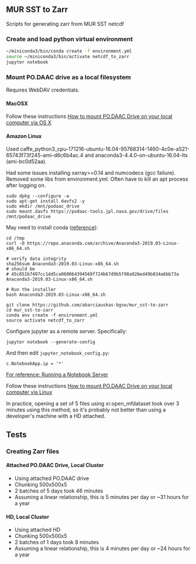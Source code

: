 ## MUR SST to Zarr

Scripts for generating zarr from MUR SST netcdf 


### Create and load python virtual environment

```bash
~/miniconda3/bin/conda create -f environment.yml
source ~/miniconda3/bin/activate netcdf_to_zarr
jupyter notebook
```

### Mount PO.DAAC drive as a local filesystem

Requires WebDAV credentials.

#### MacOSX

Follow these instructions [How to mount PO.DAAC Drive on your local computer via OS X](https://podaac.jpl.nasa.gov/forum/viewtopic.php?f=75&t=1020)

#### Amazon Linux

Used caffe_python3_cpu-171216-ubuntu-16.04-95768314-1460-4c0e-a521-65743f73f245-ami-d6c6b4ac.4 and anaconda3-4.4.0-on-ubuntu-16.04-lts (ami-bc0d52aa).

Had some issues installing xarray>=0.14 and numcodecs (gcc failure). Removed some libs from environment.yml. Often have to kill an apt process after logging on.

```
sudo dpkg --configure -a
sudo apt-get install davfs2 -y
sudo mkdir /mnt/podaac_drive
sudo mount.davfs https://podaac-tools.jpl.nasa.gov/drive/files /mnt/podaac_drive
```

May need to install conda ([reference](https://www.digitalocean.com/community/tutorials/how-to-install-anaconda-on-ubuntu-18-04-quickstart)):
```
cd /tmp
curl -O https://repo.anaconda.com/archive/Anaconda3-2019.03-Linux-x86_64.sh

# verify data integrity
sha256sum Anaconda3-2019.03-Linux-x86_64.sh
# should be
# 45c851b7497cc14d5ca060064394569f724b67d9b5f98a926ed49b834a6bb73a  Anaconda3-2019.03-Linux-x86_64.sh

# Run the installer
bash Anaconda3-2019.03-Linux-x86_64.sh 
```

```
git clone https://github.com/abarciauskas-bgse/mur_sst-to-zarr
cd mur_sst-to-zarr
conda env create -f environment.yml
source activate netcdf_to_zarr
```

Configure jupyter as a remote server. Specifically:

```
jupyter notebook --generate-config
```

And then edit `jupyter_notebook_config.py`:

```
c.NotebookApp.ip = '*'
```

[For reference: Running a Notebook Server](https://jupyter-notebook.readthedocs.io/en/stable/public_server.html)

Follow these instructions [How to mount PO.DAAC Drive on your local computer via Linux](https://podaac.jpl.nasa.gov/forum/viewtopic.php?f=75&t=1026)

In practice, opening a set of 5 files using xr.open_mfdataset took over 3 minutes using this method, so it's probably not better than using a developer's machine with a HD attached.

## Tests

### Creating Zarr files

#### Attached PO.DAAC Drive, Local Cluster

* Using attached PO.DAAC drive
* Chunking 500x500x5
* 2 batches of 5 days took 46 minutes
* Assuming a linear relationship, this is 5 minutes per day or ~31 hours for a year


#### HD, Local Cluster

* Using attached HD
* Chunking 500x500x5
* 2 batches of 1 days took 8 minutes
* Assuming a linear relationship, this is 4 minutes per day or ~24 hours for a year




